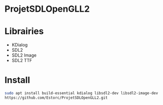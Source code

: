 # ProjetSDLOpenGLL2

# Librairies
- KDialog
- SDL2
- SDL2 Image
- SDL2 TTF

# Install
```sh
sudo apt install build-essential kdialog libsdl2-dev libsdl2-image-dev libsdl2-ttf-dev
https://github.com/Estorc/ProjetSDLOpenGLL2.git
```
